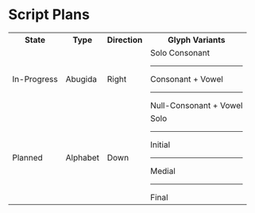 <h1>Script Plans</h1>
<table>
	<tr>
		<th>State</th>
		<th>Type</th>
		<th>Direction</th>
		<th>Glyph Variants</th>
	</tr>
	<tr>
		<td>In-Progress</td>
		<td>Abugida</td>
		<td>Right</td>
		<td>
			Solo Consonant<hr>
			Consonant + Vowel<hr>
			Null-Consonant + Vowel
		</td>
	</tr>
	<tr>
		<td>Planned</td>
		<td>Alphabet</td>
		<td>Down</td>
		<td>
			Solo<hr>
			Initial<hr>
			Medial<hr>
			Final
		</td>
	</tr>
</table>